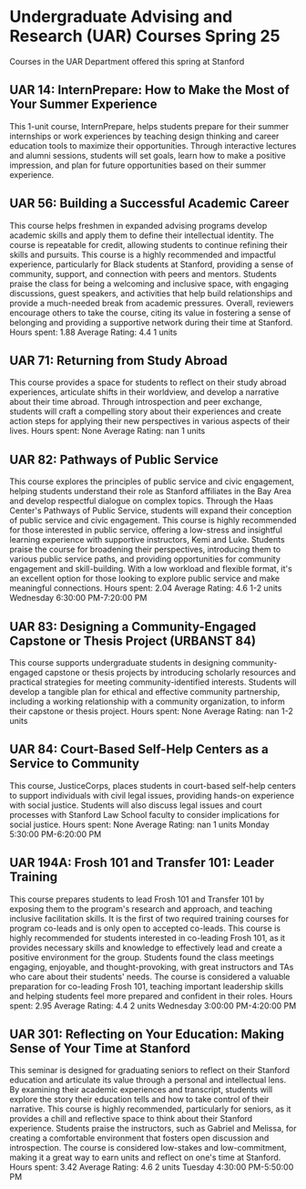 # Undergraduate Advising and Research (UAR) Courses Spring 25 
Courses in the UAR Department offered this spring at Stanford
 ## UAR 14: InternPrepare: How to Make the Most of Your Summer Experience
This 1-unit course, InternPrepare, helps students prepare for their summer internships or work experiences by teaching design thinking and career education tools to maximize their opportunities. Through interactive lectures and alumni sessions, students will set goals, learn how to make a positive impression, and plan for future opportunities based on their summer experience.
## UAR 56: Building a Successful Academic Career
This course helps freshmen in expanded advising programs develop academic skills and apply them to define their intellectual identity. The course is repeatable for credit, allowing students to continue refining their skills and pursuits.
This course is a highly recommended and impactful experience, particularly for Black students at Stanford, providing a sense of community, support, and connection with peers and mentors. Students praise the class for being a welcoming and inclusive space, with engaging discussions, guest speakers, and activities that help build relationships and provide a much-needed break from academic pressures. Overall, reviewers encourage others to take the course, citing its value in fostering a sense of belonging and providing a supportive network during their time at Stanford.
Hours spent: 1.88
Average Rating: 4.4
1 units
## UAR 71: Returning from Study Abroad
This course provides a space for students to reflect on their study abroad experiences, articulate shifts in their worldview, and develop a narrative about their time abroad. Through introspection and peer exchange, students will craft a compelling story about their experiences and create action steps for applying their new perspectives in various aspects of their lives.
Hours spent: None
Average Rating: nan
1 units
## UAR 82: Pathways of Public Service
This course explores the principles of public service and civic engagement, helping students understand their role as Stanford affiliates in the Bay Area and develop respectful dialogue on complex topics. Through the Haas Center's Pathways of Public Service, students will expand their conception of public service and civic engagement.
This course is highly recommended for those interested in public service, offering a low-stress and insightful learning experience with supportive instructors, Kemi and Luke. Students praise the course for broadening their perspectives, introducing them to various public service paths, and providing opportunities for community engagement and skill-building. With a low workload and flexible format, it's an excellent option for those looking to explore public service and make meaningful connections.
Hours spent: 2.04
Average Rating: 4.6
1-2 units
Wednesday 6:30:00 PM-7:20:00 PM
## UAR 83: Designing a Community-Engaged Capstone or Thesis Project (URBANST 84)
This course supports undergraduate students in designing community-engaged capstone or thesis projects by introducing scholarly resources and practical strategies for meeting community-identified interests. Students will develop a tangible plan for ethical and effective community partnership, including a working relationship with a community organization, to inform their capstone or thesis project.
Hours spent: None
Average Rating: nan
1-2 units
## UAR 84: Court-Based Self-Help Centers as a Service to Community
This course, JusticeCorps, places students in court-based self-help centers to support individuals with civil legal issues, providing hands-on experience with social justice. Students will also discuss legal issues and court processes with Stanford Law School faculty to consider implications for social justice.
Hours spent: None
Average Rating: nan
1 units
Monday 5:30:00 PM-6:20:00 PM
## UAR 194A: Frosh 101 and Transfer 101: Leader Training
This course prepares students to lead Frosh 101 and Transfer 101 by exposing them to the program's research and approach, and teaching inclusive facilitation skills. It is the first of two required training courses for program co-leads and is only open to accepted co-leads.
This course is highly recommended for students interested in co-leading Frosh 101, as it provides necessary skills and knowledge to effectively lead and create a positive environment for the group. Students found the class meetings engaging, enjoyable, and thought-provoking, with great instructors and TAs who care about their students' needs. The course is considered a valuable preparation for co-leading Frosh 101, teaching important leadership skills and helping students feel more prepared and confident in their roles.
Hours spent: 2.95
Average Rating: 4.4
2 units
Wednesday 3:00:00 PM-4:20:00 PM
## UAR 301: Reflecting on Your Education: Making Sense of Your Time at Stanford
This seminar is designed for graduating seniors to reflect on their Stanford education and articulate its value through a personal and intellectual lens. By examining their academic experiences and transcript, students will explore the story their education tells and how to take control of their narrative.
This course is highly recommended, particularly for seniors, as it provides a chill and reflective space to think about their Stanford experience. Students praise the instructors, such as Gabriel and Melissa, for creating a comfortable environment that fosters open discussion and introspection. The course is considered low-stakes and low-commitment, making it a great way to earn units and reflect on one's time at Stanford.
Hours spent: 3.42
Average Rating: 4.6
2 units
Tuesday 4:30:00 PM-5:50:00 PM